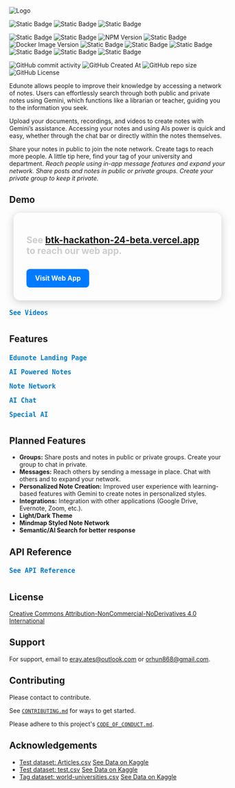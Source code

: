 <!-- <details>
  <summary style="margin-bottom: 5px; display: flex; text-align: center;">
    <samp style="font-size: 8px; color: #5d708c">Notes for Hackathon (Click to see)</samp>
  </summary>

  <ul style="font-size: 12px">
    <li>Responsive...</li>
  </ul>

</details> -->


![Logo](app/public/assets/images/edunote-logo-light.png)

![Static Badge](https://img.shields.io/badge/EDUNOTE-black?logo=e&link=https%3A%2F%2Fbtk-hackathon-24-beta.vercel.app%2F)
![Static Badge](https://img.shields.io/badge/erenorhun-black?logo=github&link=https%3A%2F%2Fgithub.com%2Felymsyr%2F)
![Static Badge](https://img.shields.io/badge/erayates-black?logo=github&link=https%3A%2F%2Fgithub.com%2Ferayates%2F)

![Static Badge](https://img.shields.io/badge/Vercel-black?logo=vercel&link=https%3A%2F%2Fvercel.com%2F)
![Static Badge](https://img.shields.io/badge/Next.JS-black?logo=nextdotjs&link=https%3A%2F%2Fnextjs.org%2F)
![NPM Version](https://img.shields.io/npm/v/tailwindcss?logo=tailwindcss&label=tailwindcss&link=https%3A%2F%2Ftailwindcss.com%2F)
![Static Badge](https://img.shields.io/badge/FastAPI-white?logo=fastapi&link=https%3A%2F%2Ffastapi.tiangolo.com%2F)
![Docker Image Version](https://img.shields.io/docker/v/elymsyr/btk-file-02?arch=amd64&logo=docker&label=Docker&link=https%3A%2F%2Fhub.docker.com%2Frepositories%2Felymsyr)
![Static Badge](https://img.shields.io/badge/Google%20Cloud%20Artifact%20Registiry-white?logo=googlecloud)
![Static Badge](https://img.shields.io/badge/Google%20Cloud%20Run-white?logo=googlecloud)
![Static Badge](https://img.shields.io/badge/Google%20Cloud%20Buckets-white?logo=googlecloud)
![Static Badge](https://img.shields.io/badge/Clerk-orange?logo=clerk)
![Static Badge](https://img.shields.io/badge/Javascript-black?logo=javascript)
![Static Badge](https://img.shields.io/badge/Python-black?logo=python)


![GitHub commit activity](https://img.shields.io/github/commit-activity/t/erayates/btk-hackathon-24)
![GitHub Created At](https://img.shields.io/github/created-at/erayates/btk-hackathon-24)
![GitHub repo size](https://img.shields.io/github/repo-size/erayates/btk-hackathon-24)
![GitHub License](https://img.shields.io/github/license/erayates/btk-hackathon-24)

Edunote allows people to improve their knowledge by accessing a network of notes. Users can effortlessly search through both public and private notes using Gemini, which functions like a librarian or teacher, guiding you to the information you seek.

Upload your documents, recordings, and videos to create notes with Gemini’s assistance. Accessing your notes and using AIs power is quick and easy, whether through the chat bar or directly within the notes themselves. 

Share your notes in public to join the note network. Create tags to reach more people. A little tip here, find your tag of your university and department. *Reach people using in-app message features and expand your network. Share posts and notes in public or private groups. Create your private group to keep it private.*

## Demo

<div style="max-width: 1000px; margin: 15px 10px; padding: 30px; background-color: ##313131; border-radius: 15px; box-shadow: 0 4px 20px rgba(0, 0, 0, 0.2); transition: transform 0.2s;">
  <p style="font-weight: bold; color: #cccccc; font-size: 1.5em; margin-bottom: 20px;">See <strong><a href="https://btk-hackathon-24-beta.vercel.app/"> btk-hackathon-24-beta.vercel.app</a></strong> to reach our web app.</p>
  <a href="https://btk-hackathon-24-beta.vercel.app/" target="_blank" 
     style="display: inline-block; margin-top: 10px; padding: 12px 20px; background-color: #007bff; color: white; text-decoration: none; border-radius: 8px; font-weight: bold; font-size: 1.1em;">
     Visit Web App
  </a>
</div>


<details>
  <summary style="font-weight: bold; cursor: pointer; margin-bottom: 5px; padding: 5px 0; width: 100%; display: flex; text-align: center; align-items: center;">
    <samp style="font-size: 15px; color: #007acc; display: flex; text-align: center; width: 100%; align-items: center;">See Videos</samp>
  </summary>
  <br>
  <div style="border: 2px dashed red; padding: 10px; margin-bottom:10px; color: red; font-weight: bold;">Warning: The videos were taken on a local run, not on the deployed product. Due to hardware insufficiency, the fps rate and the working speed of the web app may seem low. Also, the videos may not show the final version of the product. Please go to the product from the link above for full experience.</div>
  <!-- <video width="720" height="391" controls>
    <source src="Docs/screen-capture.mp4" type="video/mp4">
    Error while opening video. Please see Docs/screen-capture.mp4
  </video>
  <video width="720" height="391" controls>
    <source src="Docs/screen-capture (1).mp4" type="video/mp4">
    Error while opening video. Please see Docs/screen-capture (1).mp4
  </video>
  <video width="720" height="391" controls>
    <source src="Docs/screen-capture (2).mp4" type="video/mp4">
    Error while opening video. Please see Docs/screen-capture (2).mp4
  </video> -->
  See <a href="Docs/">Docs</a> to reach media.
</details>


<h2>Features</h2>

<details>
  <summary style="font-weight: bold; cursor: pointer; margin-bottom: 5px; padding: 5px 0; width: 100%; display: flex; text-align: center; align-items: center;">
    <samp style="font-size: 15px; color: #007acc; display: flex; text-align: center; width: 100%; align-items: center;">Edunote Landing Page</samp>
  </summary>
  <div style="margin-left: 20px;">
    <img src="Docs/ss/full.png" alt="Edunote Landing Page" style="max-width: 80%; height: auto; display: block; margin: 10px auto; border-radius: 5px; box-shadow: 0 5px 12px rgba(0, 0, 0, 0.4);">
    <h4 style="font-size: 17px; text-align: center;">More Notes</h4>
    <img src="Docs/ss/morestab.png" alt="More Notes Tab" style="max-width: 80%; height: auto; display: block; margin: 10px auto; border-radius: 5px; box-shadow: 0 5px 12px rgba(0, 0, 0, 0.4);">
    <img src="Docs/ss/likestab.png" alt="Likes Tab" style="max-width: 80%; height: auto; display: block; margin: 10px auto; border-radius: 5px; box-shadow: 0 5px 12px rgba(0, 0, 0, 0.4);">
  </div>
</details>

<details>
  <summary style="font-weight: bold; cursor: pointer; margin-bottom: 5px; padding: 5px 0; width: 100%; display: flex; text-align: center; align-items: center;">
    <samp style="font-size: 15px; color: #007acc; display: flex; text-align: center; width: 100%; align-items: center;">AI Powered Notes</samp>
  </summary>
  <div style="margin-left: 20px;">
    <h4 style="font-size: 17px; text-align: center;">Use AI in Your Notes</h4>
    <img src="Docs/ss/noteoptions.png" alt="AI Note Options" style="max-width: 80%; height: auto; display: block; margin: 10px auto; border-radius: 5px; box-shadow: 0 5px 12px rgba(0, 0, 0, 0.4);">
    <img src="Docs/ss/noteoptionsinside.png" alt="AI Note Options Inside" style="max-width: 80%; height: auto; display: block; margin: 10px auto; border-radius: 5px; box-shadow: 0 5px 12px rgba(0, 0, 0, 0.4);">
    <img src="Docs/ss/noteoptionsexample.png" alt="AI Note Option Example" style="max-width: 80%; height: auto; display: block; margin: 10px auto; border-radius: 5px; box-shadow: 0 5px 12px rgba(0, 0, 0, 0.4);">
    <img src="Docs/ss/notevideoexample.png" alt="AI Video Example" style="max-width: 80%; height: auto; display: block; margin: 10px auto; border-radius: 5px; box-shadow: 0 5px 12px rgba(0, 0, 0, 0.4);">
    <h4 style="font-size: 17px; text-align: center;">Note Settings</h4>
    <img src="Docs/ss/notesettings.png" alt="Note Settings" style="max-width: 80%; height: auto; display: block; margin: 10px auto; border-radius: 5px; box-shadow: 0 5px 12px rgba(0, 0, 0, 0.4);">
  </div>
</details>

<details>
  <summary style="font-weight: bold; cursor: pointer; margin-bottom: 5px; padding: 5px 0; width: 100%; display: flex; text-align: center; align-items: center;">
    <samp style="font-size: 15px; color: #007acc; display: flex; text-align: center; width: 100%; align-items: center;">Note Network</samp>
  </summary>
  <div style="margin-left: 20px;">
    <img src="Docs/ss/alls.png" alt="Note Network Overview" style="max-width: 80%; height: auto; display: block; margin: 10px auto; border-radius: 5px; box-shadow: 0 5px 12px rgba(0, 0, 0, 0.4);">
  </div>
</details>

<details>
  <summary style="font-weight: bold; cursor: pointer; margin-bottom: 5px; padding: 5px 0; width: 100%; display: flex; text-align: center; align-items: center;">
    <samp style="font-size: 15px; color: #007acc; display: flex; text-align: center; width: 100%; align-items: center;">AI Chat</samp>
  </summary>
  <div style="margin-left: 20px;">
    <img src="Docs/ss/chat.png" alt="AI Chat" style="max-width: 80%; height: auto; display: block; margin: 10px auto; border-radius: 5px; box-shadow: 0 5px 12px rgba(0, 0, 0, 0.4);">
    <h4 style="font-size: 17px; text-align: center;">Gemini</h4>
    <img src="Docs/ss/gemini.png" alt="Gemini Chat" style="max-width: 80%; height: auto; display: block; margin: 10px auto; border-radius: 5px; box-shadow: 0 5px 12px rgba(0, 0, 0, 0.4);">
    <h4 style="font-size: 17px; text-align: center;">Chat in Public Notes</h4>
    <img src="Docs/ss/publics.png" alt="Chat in Public Notes" style="max-width: 80%; height: auto; display: block; margin: 10px auto; border-radius: 5px; box-shadow: 0 5px 12px rgba(0, 0, 0, 0.4);">
    <h4 style="font-size: 17px; text-align: center;">Chat in Your Notes</h4>
    <img src="Docs/ss/privates.png" alt="Chat in Private Notes" style="max-width: 80%; height: auto; display: block; margin: 10px auto; border-radius: 5px; box-shadow: 0 5px 12px rgba(0, 0, 0, 0.4);">
    <img src="Docs/ss/single.png" alt="Single Chat" style="max-width: 80%; height: auto; display: block; margin: 10px auto; border-radius: 5px; box-shadow: 0 5px 12px rgba(0, 0, 0, 0.4);">
    <img src="Docs/ss/singleoptions.png" alt="Single Chat Options" style="max-width: 80%; height: auto; display: block; margin: 10px auto; border-radius: 5px; box-shadow: 0 5px 12px rgba(0, 0, 0, 0.4);">
  </div>
</details>


<details>
    <summary style="font-weight: bold; cursor: pointer; margin-bottom: 5px; padding: 5px 0; width: 100%; display: flex; text-align: center; align-items: center;"><samp style="font-size: 15px; color: #007acc; display: flex; text-align: center; width: 100%; align-items: center;">Special AI</samp></summary>
    <div class="note-section">
        <img src="Docs/ss/ai.png" alt="Special AI" style="max-width: 80%; height: auto; display: block; margin: 10px auto; border-radius: 5px; box-shadow: 0 5px 12px rgba(0, 0, 0, 0.4);">
        <h4 style="font-size: 17px; text-align: center;">Youtube</h4>
        <img src="Docs/ss/ai-yt.png" alt="AI YouTube Example" style="max-width: 80%; height: auto; display: block; margin: 10px auto; border-radius: 5px; box-shadow: 0 5px 12px rgba(0, 0, 0, 0.4);">
        <h4 style="font-size: 17px; text-align: center;">PDF</h4>
        <img src="Docs/ss/ai-pdf.png" alt="AI PDF Example" style="max-width: 80%; height: auto; display: block; margin: 10px auto; border-radius: 5px; box-shadow: 0 5px 12px rgba(0, 0, 0, 0.4);">
        <h4 style="font-size: 17px; text-align: center;">Audio</h4>
        <img src="Docs/ss/ai-audio.png" alt="AI Audio Example" style="max-width: 80%; height: auto; display: block; margin: 10px auto; border-radius: 5px; box-shadow: 0 5px 12px rgba(0, 0, 0, 0.4);">
        <h4 style="font-size: 17px; text-align: center;">Image</h4>
        <img src="Docs/ss/ai-image.png" alt="AI Image Example" style="max-width: 80%; height: auto; display: block; margin: 10px auto; border-radius: 5px; box-shadow: 0 5px 12px rgba(0, 0, 0, 0.4);">
    </div>
</details>


## Planned Features

- **Groups:** Share posts and notes in public or private groups. Create your group to chat in private.
- **Messages:** Reach others by sending a message in place. Chat with others and to expand your network.
- **Personalized Note Creation:** Improved user experience with learning-based features with Gemini to create notes in personalized styles.
- **Integrations:** Integration with other applications (Google Drive, Evernote, Zoom, etc.).
- **Light/Dark Theme**
- **Mindmap Styled Note Network**
- **Semantic/AI Search for better response**

## API Reference

<details>
<summary style="font-weight: bold; cursor: pointer; margin-bottom: 5px; padding: 5px 0; width: 100%; display: flex; text-align: center; align-items: center;"> <b> <samp style="font-size: 15px; color: #007acc; display: flex; text-align: center; width: 100%; align-items: center;"> See API Reference </samp></b></summary>
<samp>
<br>

### Gemini Operation

#### Interact with Gemini AI

```http
  POST /gemini/
```

| Parameter | Type     | Description                |
| :-------- | :------- | :------------------------- |
| `option	` | `string` | The type of content generation to perform. |
| `prompt` | `string` | **Required**. The input text to be processed. |
| `command` | `string` | **Optional** command for further processing. |
| `user_id` | `string` | **Required**. User ID for tracking interactions. |
| `note_id` | `string` | Default is 'gemini'. Note ID for context. |
| `user_query` | `string` | Specific query related to the prompt. |

### Chat History Operations

#### Retrieve Chat History

```http
  GET /chat/history/
```
| Parameter | Type     | Description                       |
| :-------- | :------- | :-------------------------------- |
| `user_id`      | `string` | **Required**. User ID for which to retrieve chat history. |
| `note_id`      | `string` | **Optional**. Note ID to specify the context of the chat. |

#### GET /chat/clear/

```http
  GET /chat/clear/
```

| Parameter | Type     | Description                       |
| :-------- | :------- | :-------------------------------- |
| `user_id`      | `string` | **Required**. User ID for which to clear chat history. |
| `note_id`      | `string` | **Optional**. Note ID to specify the context of the chat. |

### Elasticsearch Operations

#### Chat with Gemini in Notes

```http
  POST /search/ask/
```

| Parameter | Type     | Description                       |
| :-------- | :------- | :-------------------------------- |
| `query`      | `string` | **Required**. The specific search query. |
| `user_id`      | `string` | **Required**. User ID to filter the search results. |
| `public_search`      | `boolean` | **Optional**. Defaults to 'false'. Flag to indicate if public notes should be included. |

#### Simple Search

```http
  POST /search/simple/
```

| Parameter | Type     | Description                       |
| :-------- | :------- | :-------------------------------- |
| `query`      | `string` | **Required**. The search query string. |

#### Detailed Search

```http
  POST /search/all/
```

| Parameter | Type     | Description                       |
| :-------- | :------- | :-------------------------------- |
| `body`      | `object` | **Required**. JSON body containing the search criteria. |

### File Operations

#### Extract Transcript from YouTube Video

```http
  POST /caption/extract/
```

| Parameter | Type     | Description                       |
| :-------- | :------- | :-------------------------------- |
| `youtube_video_id`      | `string` | **Required**. The ID of the YouTube video from which to extract captions. |
| `only_transcript`      | `boolean` | **Optional**. Flag to indicate if only the transcript should be extracted. |

#### Extract Text from File

```http
  POST /file/extract/
```

| Parameter | Type     | Description                       |
| :-------- | :------- | :-------------------------------- |
| `file`      | `UploadFile` | **Required**. The file from which text will be extracted. |

**Supported File Extensions:**
- Audio: `mp3`, `wav`, `aac`, `m4a`, `wma`
- Pdf: `pdf`
- Image: `jpg`, `jpeg`, `png`, `gif`, `webp`, `svg`


#### Check File Existence

```http
  POST /file/check/
```

| Parameter | Type     | Description                       |
| :-------- | :------- | :-------------------------------- |
| `user_id`      | `string` | **Required**. User ID for tracking the file. |
| `file_name`      | `string` | **Required**. Name of the file to check if exists. |

#### Download File

```http
  POST /file/download/
```

| Parameter | Type     | Description                       |
| :-------- | :------- | :-------------------------------- |
| `user_id`      | `string` | **Required**. User ID for tracking the file. |
| `file_name`      | `string` | **Required**. Name of the file to be downloaded. |

#### Upload Files

```http
  POST /file/upload/
```

| Parameter | Type     | Description                       |
| :-------- | :------- | :-------------------------------- |
| `user_id`      | `string` | **Required**. User ID for tracking the file. |
| `if_exists`      | `boolean` | **Optional**. Defaults to 'False'. Flag to indicate if the file should be replaced if it already exists. |
| `files`      | `List<UploadFile>` | **Required**. List of files to be uploaded. |

</samp>
</details>

## License

[Creative Commons Attribution-NonCommercial-NoDerivatives 4.0 International](LICENSE)

## Support

For support, email to [eray.ates@outlook.com](mailto:eray.ates@outlook.com) or [orhun868@gmail.com](mailto:orhun868@gmail.com).


## Contributing

Please contact to contribute.

See [`CONTRIBUTING.md`](.github/CONTRIBUTING.md) for ways to get started.

Please adhere to this project's [`CODE_OF_CONDUCT.md`](.github/CODE_OF_CONDUCT.md).

## Acknowledgements

 - [Test dataset: Articles.csv](Functions/Data/Articles.csv) [See Data on Kaggle](https://www.kaggle.com/datasets/asad1m9a9h6mood/news-articles)
 - [Test dataset: test.csv](Functions/Data/Articles.csv) [See Data on Kaggle](https://www.kaggle.com/datasets/arashnic/urban-sound)
 - [Tag dataset: world-universities.csv](Functions/Data/Articles.csv) [See Data on Kaggle](https://www.kaggle.com/datasets/thedevastator/all-universities-in-the-world)
